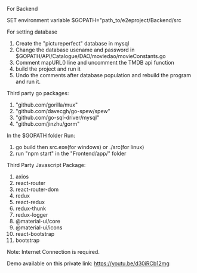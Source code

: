 For Backend

SET environment variable \$GOPATH="path_to/e2eproject/Backend/src

For setting database

1. Create the "pictureperfect" database in mysql
2. Change the database usename and password in \$GOPATH/API/Catalogue/DAO/moviedao/movieConstants.go
3. Comment mapURL() line and uncomment the TMDB api function
4. build the project and run it
5. Undo the comments after database population and rebuild the program and run it.

Third party go packages:

1. "github.com/gorilla/mux"
2. "github.com/davecgh/go-spew/spew"
3. "github.com/go-sql-driver/mysql"
4. "github.com/jinzhu/gorm"

In the \$GOPATH folder Run:

1. go build
   then src.exe(for windows) or ./src(for linux)
2. run "npm start" in the "Frontend/app/" folder

Third Party Javascript Package:

1. axios
2. react-router
3. react-router-dom
4. redux
5. react-redux
6. redux-thunk
7. redux-logger
8. @material-ui/core
9. @material-ui/icons
10. react-bootstrap
11. bootstrap

Note: Internet Connection is required.

Demo available on this private link: https://youtu.be/d30iRCb12mg
